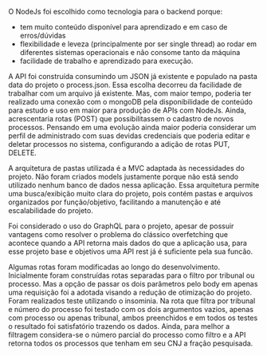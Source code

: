 O NodeJs foi escolhido como tecnologia para o backend porque:
- tem muito conteúdo disponível para aprendizado e em caso de erros/dúvidas
- flexibilidade e leveza (principalmente por ser single thread) ao rodar em diferentes sistemas operacionais e não consome tanto da máquina
- facilidade de trabalho e aprendizado para execução.

A API foi construída consumindo um JSON já existente e populado na pasta data do projeto o process.json. Essa escolha decorreu da facilidade de trabalhar com um arquivo já existente. Mas, com maior tempo, poderia ter realizado uma conexão com o mongoDB pela disponibilidade de conteúdo para estudo e uso em maior para produção de APIs com NodeJs. Ainda, acrescentaria rotas (POST) que possibilitassem o cadastro de novos processos. Pensando em uma evolução ainda maior poderia considerar um perfil de administrado com suas devidas credenciais que poderia editar e deletar processos no sistema, configurando a adição de rotas PUT, DELETE. 

A arquitetura de pastas utilizada é a MVC adaptada às necessidades do projeto. Não foram criados models justamente porque não está sendo utilizado nenhum banco de dados nessa aplicação. Essa arquitetura permite uma busca/exibição muito clara do projeto, pois contém pastas e arquivos organizados por função/objetivo, facilitando a manutenção e até escalabilidade do projeto. 

Foi considerado o uso do GraphQL para o projeto, apesar de possuir vantagens como resolver o problema do clássico overfetching que acontece quando a API retorna mais dados do que a aplicação usa, para esse projeto base e objetivos uma API rest já é suficiente pela sua funcão. 

Algumas rotas foram modificadas ao longo do desenvolvimento. Inicialmente foram construídas rotas separadas para o filtro por tribunal ou processo. Mas a opção de passar os dois parâmetros pelo body em apenas uma requisição foi a adotada visando a redução de otimização do projeto. Foram realizados teste utilizando o insominia. Na rota que filtra por tribunal e número do processo foi testado com os dois argumentos vazios, apenas com processo ou apenas tribunal, ambos preenchidos e em todos os testes o resultado foi satisfatório trazendo os dados. Ainda, para melhor a filtragem considera-se o número parcial do processo como filtro e a API retorna todos os processos que tenham em seu CNJ a fração pesquisada.

